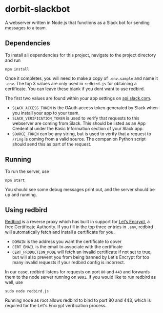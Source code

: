 # dorbit-slackbot
A webserver written in Node.js that functions as a Slack bot for sending messages to a team.

## Dependencies

To install all dependencies for this project, navigate to the project directory and run

`npm install`

Once it completes, you will need to make a copy of `.env.sample` and name it `.env`. The top 3 values are only used in `redbird.js` for obtaining a certificate. You can leave these blank if you dont want to use redbird. 

The first two values are found within your app settings on [api.slack.com](https://api.slack.com/).

- `SLACK_ACCESS_TOKEN` is the OAuth access token generated by Slack when you install your app to your team.
- `SLACK_VERIFICATION_TOKEN` is used to verify that requests to this webserver are coming from Slack. This should be listed as an App Credential under the Basic Information section of your Slack app.
- `SOURCE_TOKEN` can be any string, but is used to verify that a request to `/ring` is coming from a valid source. The companion Python script should send this as part of the request.

## Running

To run the server, use

`npm start`

You should see some debug messages print out, and the server should be up and running. 

## Using redbird

[Redbird](https://github.com/OptimalBits/redbird) is a reverse proxy which has built in support for [Let’s Encrypt](https://letsencrypt.org/), a free Certificate Authority. If you fill in the top three entries in `.env`, redbird will automatically fetch and install a certificate for you. 
- `DOMAIN` is the address you want the certificate to cover
- `CERT_EMAIL` is the email to associate with the certificate
- `CERT_PRODUCTION_MODE` will fetch an invalid certificate if not set to true, but will also prevent you from being banned by Let's Encrypt for too many invalid requests if your redbird config is incorrect. 

In our case, redbird listens for requests on port `80` and `443` and forwards them to the node server running on `9001`. If you would like to run redbird as well, use

`sudo node redbird.js`

Running node as root allows redbird to bind to port 80 and 443, which is required for the Let's Encrypt verification process.